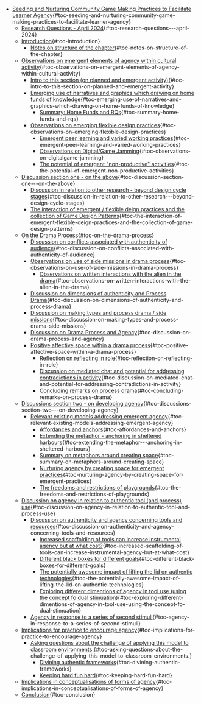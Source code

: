 -   [Seeding and Nurturing Community Game Making Practices to Facilitate
    Learner
    Agency](#seeding-and-nurturing-community-game-making-practices-to-facilitate-learner-agency){#toc-seeding-and-nurturing-community-game-making-practices-to-facilitate-learner-agency}
    -   [Research Questions - April
        2024](#research-questions---april-2024){#toc-research-questions---april-2024}
    -   [Introduction](#introduction){#toc-introduction}
        -   [Notes on structure of the
            chapter](#notes-on-structure-of-the-chapter){#toc-notes-on-structure-of-the-chapter}
    -   [Observations on emergent elements of agency within cultural
        activity](#observations-on-emergent-elements-of-agency-within-cultural-activity){#toc-observations-on-emergent-elements-of-agency-within-cultural-activity}
        -   [Intro to this section (on planned and emergent
            activity)](#intro-to-this-section-on-planned-and-emergent-activity){#toc-intro-to-this-section-on-planned-and-emergent-activity}
        -   [Emerging use of narratives and graphics which drawing on
            home funds of
            knowledge](#emerging-use-of-narratives-and-graphics-which-drawing-on-home-funds-of-knowledge){#toc-emerging-use-of-narratives-and-graphics-which-drawing-on-home-funds-of-knowledge}
            -   [Summary: Home Funds and
                RQs](#summary-home-funds-and-rqs){#toc-summary-home-funds-and-rqs}
        -   [Observations on emerging flexible design
            practices](#observations-on-emerging-flexible-design-practices){#toc-observations-on-emerging-flexible-design-practices}
            -   [Emergent peer learning and varied working
                practices](#emergent-peer-learning-and-varied-working-practices){#toc-emergent-peer-learning-and-varied-working-practices}
            -   [Observations on Digital/Game
                Jamming](#observations-on-digitalgame-jamming){#toc-observations-on-digitalgame-jamming}
            -   [The potential of emergent "non-productive"
                activities](#the-potential-of-emergent-non-productive-activities){#toc-the-potential-of-emergent-non-productive-activities}
    -   [Discussion section one - on the
        above](#discussion-section-one---on-the-above){#toc-discussion-section-one---on-the-above}
        -   [Discussion in relation to other research - beyond design
            cycle
            stages](#discussion-in-relation-to-other-research---beyond-design-cycle-stages){#toc-discussion-in-relation-to-other-research---beyond-design-cycle-stages}
        -   [The interaction of emergent / flexible deign practices and
            the collection of Game Design
            Patterns](#the-interaction-of-emergent-flexible-deign-practices-and-the-collection-of-game-design-patterns){#toc-the-interaction-of-emergent-flexible-deign-practices-and-the-collection-of-game-design-patterns}
    -   [On the Drama
        Process](#on-the-drama-process){#toc-on-the-drama-process}
        -   [Discussion on conflicts associated with authenticity of
            audience](#discussion-on-conflicts-associated-with-authenticity-of-audience){#toc-discussion-on-conflicts-associated-with-authenticity-of-audience}
        -   [Observations on use of side missions in drama
            process](#observations-on-use-of-side-missions-in-drama-process){#toc-observations-on-use-of-side-missions-in-drama-process}
            -   [Observations on written interactions with the alien in
                the
                drama](#observations-on-written-interactions-with-the-alien-in-the-drama){#toc-observations-on-written-interactions-with-the-alien-in-the-drama}
        -   [Discussion on dimensions of authenticity and Process
            Drama](#discussion-on-dimensions-of-authenticity-and-process-drama){#toc-discussion-on-dimensions-of-authenticity-and-process-drama}
        -   [Discussion on making types and process drama / side
            missions](#discussion-on-making-types-and-process-drama-side-missions){#toc-discussion-on-making-types-and-process-drama-side-missions}
        -   [Discussion on Drama Process and
            Agency](#discussion-on-drama-process-and-agency){#toc-discussion-on-drama-process-and-agency}
        -   [Positive affective space within a drama
            process](#positive-affective-space-within-a-drama-process){#toc-positive-affective-space-within-a-drama-process}
            -   [Reflection on reflecting in
                role](#reflection-on-reflecting-in-role){#toc-reflection-on-reflecting-in-role}
            -   [Discussion on mediated chat and potential for
                addressing contradictions in
                activity](#discussion-on-mediated-chat-and-potential-for-addressing-contradictions-in-activity){#toc-discussion-on-mediated-chat-and-potential-for-addressing-contradictions-in-activity}
            -   [Concluding remarks on process
                drama](#concluding-remarks-on-process-drama){#toc-concluding-remarks-on-process-drama}
    -   [Discussions section two - on developing
        agency](#discussions-section-two---on-developing-agency){#toc-discussions-section-two---on-developing-agency}
        -   [Relevant existing models addressing emergent
            agency](#relevant-existing-models-addressing-emergent-agency){#toc-relevant-existing-models-addressing-emergent-agency}
            -   [Affordances and
                anchors](#affordances-and-anchors){#toc-affordances-and-anchors}
            -   [Extending the metaphor - anchoring in sheltered
                harbours](#extending-the-metaphor---anchoring-in-sheltered-harbours){#toc-extending-the-metaphor---anchoring-in-sheltered-harbours}
            -   [Summary on metaphors around creating
                space](#summary-on-metaphors-around-creating-space){#toc-summary-on-metaphors-around-creating-space}
            -   [Nurturing agency by creating space for emergent
                practices](#nurturing-agency-by-creating-space-for-emergent-practices){#toc-nurturing-agency-by-creating-space-for-emergent-practices}
            -   [The freedoms and restrictions of
                playgrounds](#the-freedoms-and-restrictions-of-playgrounds){#toc-the-freedoms-and-restrictions-of-playgrounds}
    -   [Discussion on agency in relation to authentic tool (and
        process)
        use](#discussion-on-agency-in-relation-to-authentic-tool-and-process-use){#toc-discussion-on-agency-in-relation-to-authentic-tool-and-process-use}
        -   [Discussion on authenticity and agency concerning tools and
            resources](#discussion-on-authenticity-and-agency-concerning-tools-and-resources){#toc-discussion-on-authenticity-and-agency-concerning-tools-and-resources}
            -   [Increased scaffolding of tools can increase
                instrumental agency but at what
                cost?](#increased-scaffolding-of-tools-can-increase-instrumental-agency-but-at-what-cost){#toc-increased-scaffolding-of-tools-can-increase-instrumental-agency-but-at-what-cost}
            -   [Different black boxes for different
                goals](#different-black-boxes-for-different-goals){#toc-different-black-boxes-for-different-goals}
            -   [The potentially awesome impact of lifting the lid on
                authentic
                technologies](#the-potentially-awesome-impact-of-lifting-the-lid-on-authentic-technologies){#toc-the-potentially-awesome-impact-of-lifting-the-lid-on-authentic-technologies}
            -   [Exploring different dimentions of agency in tool use
                (using the concept fo dual
                stimuation)](#exploring-different-dimentions-of-agency-in-tool-use-using-the-concept-fo-dual-stimuation){#toc-exploring-different-dimentions-of-agency-in-tool-use-using-the-concept-fo-dual-stimuation}
        -   [Agency in response to a series of second
            stimuli](#agency-in-response-to-a-series-of-second-stimuli){#toc-agency-in-response-to-a-series-of-second-stimuli}
    -   [Implications for practice to encourage
        agency](#implications-for-practice-to-encourage-agency){#toc-implications-for-practice-to-encourage-agency}
        -   [Asking questions about the challenge of applying this model
            to classroom
            environments.](#asking-questions-about-the-challenge-of-applying-this-model-to-classroom-environments.){#toc-asking-questions-about-the-challenge-of-applying-this-model-to-classroom-environments.}
            -   [Divining authentic
                frameworks](#divining-authentic-frameworks){#toc-divining-authentic-frameworks}
            -   [Keeping hard fun
                hard](#keeping-hard-fun-hard){#toc-keeping-hard-fun-hard}
    -   [Implications in conceptualisations of forms of
        agency](#implications-in-conceptualisations-of-forms-of-agency){#toc-implications-in-conceptualisations-of-forms-of-agency}
    -   [Conclusion](#conclusion){#toc-conclusion}
